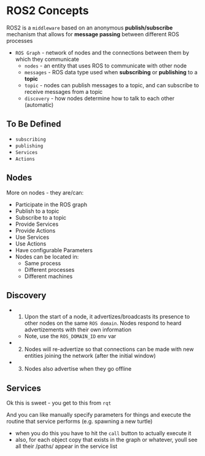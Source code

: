 # ROS2 Concepts

ROS2 is a `middleware` based on an anonymous **publish/subscribe** mechanism that allows for **message passing** between different ROS processes

- `ROS Graph` - network of nodes and the connections between them by which they communicate
  - `nodes` - an entity that uses ROS to communicate with other node
  - `messages` - ROS data type used when **subscribing** or **publishing** to a **topic**
  - `topic` - nodes can publish messages to a topic, and can subscribe to receive messages from a topic
  - `discovery` - how nodes determine how to talk to each other (automatic)

## To Be Defined

- `subscribing`
- `publishing`
- `Services`
- `Actions`

## Nodes

More on nodes - they are/can:

- Participate in the ROS graph
- Publish to a topic
- Subscribe to a topic
- Provide Services
- Provide Actions
- Use Services
- Use Actions
- Have configurable Parameters
- Nodes can be located in:
  - Same process
  - Different processes
  - Different machines

## Discovery

- 1. Upon the start of a node, it advertizes/broadcasts its presence to other nodes on the same `ROS domain`. Nodes respond to heard advertizements with their own information
  - Note, use the `ROS_DOMAIN_ID` env var
- 2. Nodes will re-advertize so that connections can be made with new entities joining the network (after the initial window)
- 3. Nodes also advertise when they go offline

## Services

Ok this is sweet - you get to this from `rqt`

And you can like manually specify parameters for things and execute the routine that service performs (e.g. spawning a new turtle)

- when you do this you have to hit the `call` button to actually execute it
- also, for each object copy that exists in the graph or whatever, youll see all their /paths/ appear in the service list
